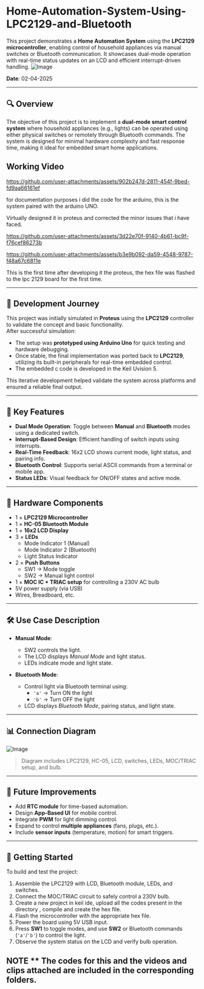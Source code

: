 # Home-Automation-System-Using-LPC2129-and-Bluetooth

This project demonstrates a **Home Automation System** using the **LPC2129 microcontroller**, enabling control of household appliances via manual switches or Bluetooth communication. It showcases dual-mode operation with real-time status updates on an LCD and efficient interrupt-driven handling.
![Image](https://github.com/user-attachments/assets/63f20a74-e50b-40aa-addb-116058e1894e)


**Date**: 02-04-2025

---

## 🔍 Overview

The objective of this project is to implement a **dual-mode smart control system** where household appliances (e.g., lights) can be operated using either physical switches or remotely through Bluetooth commands. The system is designed for minimal hardware complexity and fast response time, making it ideal for embedded smart home applications.

## Working Video
https://github.com/user-attachments/assets/902b247d-2811-454f-9bed-fd9aa66161ef

for documentation purposes i did the code for the arduino, this is the system paired with the arduino UNO.

Virtually designed it in proteus and corrected the minor issues that i have faced.

https://github.com/user-attachments/assets/3d22e70f-9140-4b61-bc9f-f76cef86273b

https://github.com/user-attachments/assets/b3e9b092-da59-4548-9787-f48a67c6811e

This is the first time after developing it the proteus, the hex file was flashed to the lpc 2129 board for the first time. 


---

## 🧭 Development Journey

This project was initially simulated in **Proteus** using the **LPC2129** controller to validate the concept and basic functionality.  
After successful simulation:
- The setup was **prototyped using Arduino Uno** for quick testing and hardware debugging.
- Once stable, the final implementation was ported back to **LPC2129**, utilizing its built-in peripherals for real-time embedded control.
- The embedded c code is developed in the Keil Uvision 5.

This iterative development helped validate the system across platforms and ensured a reliable final output.

---

## 🚀 Key Features

- **Dual Mode Operation**: Toggle between **Manual** and **Bluetooth** modes using a dedicated switch.
- **Interrupt-Based Design**: Efficient handling of switch inputs using interrupts.
- **Real-Time Feedback**: 16x2 LCD shows current mode, light status, and pairing info.
- **Bluetooth Control**: Supports serial ASCII commands from a terminal or mobile app.
- **Status LEDs**: Visual feedback for ON/OFF states and active mode.

---

## 🧰 Hardware Components

- 1 × **LPC2129 Microcontroller**
- 1 × **HC-05 Bluetooth Module**
- 1 × **16x2 LCD Display**
- 3 × **LEDs**
  - Mode Indicator 1 (Manual)
  - Mode Indicator 2 (Bluetooth)
  - Light Status Indicator
- 2 × **Push Buttons**
  - SW1 → Mode toggle
  - SW2 → Manual light control
- 1 × **MOC IC + TRIAC setup** for controlling a 230V AC bulb
- 5V power supply (via USB)
- Wires, Breadboard, etc.

---

## 🛠️ Use Case Description

- **Manual Mode**:
  - SW2 controls the light.
  - The LCD displays *Manual Mode* and light status.
  - LEDs indicate mode and light state.

- **Bluetooth Mode**:
  - Control light via Bluetooth terminal using:
    - `'a'` → Turn ON the light
    - `'b'` → Turn OFF the light
  - LCD displays *Bluetooth Mode*, pairing status, and light state.

---

## 📊 Connection Diagram

![Image](https://github.com/user-attachments/assets/8d1c0941-12e7-404d-baed-0f8125071c26)

> Diagram includes LPC2129, HC-05, LCD, switches, LEDs, MOC/TRIAC setup, and bulb.

---

## 🔮 Future Improvements

- Add **RTC module** for time-based automation.
- Design **App-Based UI** for mobile control.
- Integrate **PWM** for light dimming control.
- Expand to control **multiple appliances** (fans, plugs, etc.).
- Include **sensor inputs** (temperature, motion) for smart triggers.

---

## 🧪 Getting Started

To build and test the project:

1. Assemble the LPC2129 with LCD, Bluetooth module, LEDs, and switches.
2. Connect the MOC/TRIAC circuit to safely control a 230V bulb.
3. Create a new project in keil ide, upload all the codes present in the directory , compile and create the hex file.
4. Flash the microcontroller with the appropriate hex file.
5. Power the board using 5V USB input.
6. Press **SW1** to toggle modes, and use **SW2** or Bluetooth commands (`'a'`/`'b'`) to control the light.
7. Observe the system status on the LCD and verify bulb operation.

##  NOTE ** The codes for this and the videos and clips attached are included in the corresponding folders.
